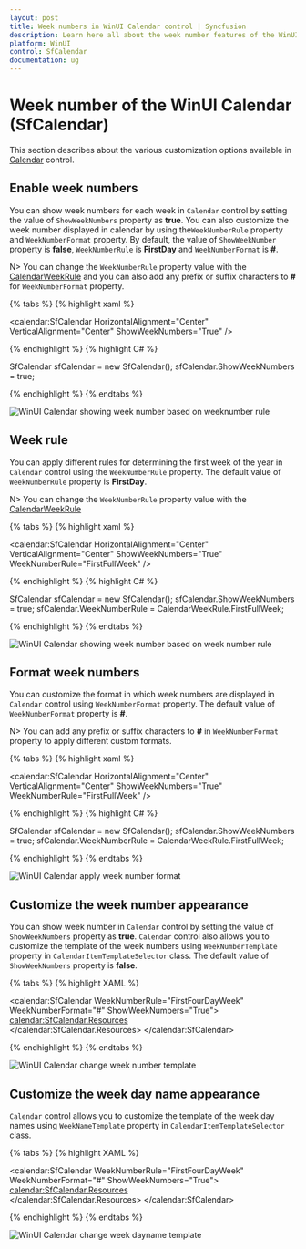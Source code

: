 ```yaml
---
layout: post
title: Week numbers in WinUI Calendar control | Syncfusion
description: Learn here all about the week number features of the WinUI Calendar (SfCalendar) control and much more.
platform: WinUI
control: SfCalendar
documentation: ug
---
```


# Week number of the WinUI Calendar (SfCalendar)

This section describes about the various customization options available in [Calendar](https://help.syncfusion.com/cr/winui/Syncfusion.UI.Xaml.Calendar.SfCalendar.html) control.

## Enable week numbers

You can show week numbers for each week in `Calendar` control by setting the value of `ShowWeekNumbers` property as **true**. You can also customize the week number displayed in calendar by using the`WeekNumberRule` property and `WeekNumberFormat` property. By default, the value of `ShowWeekNumber` property is **false**, `WeekNumberRule` is **FirstDay** and `WeekNumberFormat` is **#**.

N> You can change the `WeekNumberRule` property value with the [CalendarWeekRule](https://docs.microsoft.com/en-us/dotnet/api/system.globalization.calendarweekrule?view=net-5.0) and you can also add any prefix or suffix characters to **#** for `WeekNumberFormat` property.

{% tabs %}
{% highlight xaml %}

<calendar:SfCalendar HorizontalAlignment="Center" VerticalAlignment="Center"
                     ShowWeekNumbers="True"
                     />

{% endhighlight %}
{% highlight C# %}

SfCalendar sfCalendar = new SfCalendar();
sfCalendar.ShowWeekNumbers = true;

{% endhighlight %}
{% endtabs %}

![WinUI Calendar showing week number based on weeknumber rule](Week_Numbers_images/winui-calendar-show-weeknumbers.png)

## Week rule

You can apply different rules for determining the first week of the year in `Calendar` control using the `WeekNumberRule` property. The default value of `WeekNumberRule` property is **FirstDay**.

N> You can change the `WeekNumberRule` property value with the [CalendarWeekRule](https://docs.microsoft.com/en-us/dotnet/api/system.globalization.calendarweekrule?view=net-5.0) 

{% tabs %}
{% highlight xaml %}

<calendar:SfCalendar HorizontalAlignment="Center" VerticalAlignment="Center"
                     ShowWeekNumbers="True" WeekNumberRule="FirstFullWeek"
                     />

{% endhighlight %}
{% highlight C# %}

SfCalendar sfCalendar = new SfCalendar();
sfCalendar.ShowWeekNumbers = true;
sfCalendar.WeekNumberRule = CalendarWeekRule.FirstFullWeek;

{% endhighlight %}
{% endtabs %}

![WinUI Calendar showing week number based on week number rule](Week_Numbers_images/winui-calendar-week-numberrule.png)

## Format week numbers

You can customize the format in which week numbers are displayed in `Calendar` control using `WeekNumberFormat` property. The default value of `WeekNumberFormat` property is **#**.

N> You can add any prefix or suffix characters to **#** in `WeekNumberFormat` property to apply different custom formats.

{% tabs %}
{% highlight xaml %}

<calendar:SfCalendar HorizontalAlignment="Center" VerticalAlignment="Center"
                     ShowWeekNumbers="True" WeekNumberRule="FirstFullWeek"
                     />

{% endhighlight %}
{% highlight C# %}

SfCalendar sfCalendar = new SfCalendar();
sfCalendar.ShowWeekNumbers = true;
sfCalendar.WeekNumberRule = CalendarWeekRule.FirstFullWeek;

{% endhighlight %}
{% endtabs %}

![WinUI Calendar apply week number format](Week_Numbers_images/winui-calendar-weeknumber-format.png)

## Customize the week number appearance

You can show week number in `Calendar` control by setting the value of `ShowWeekNumbers` property  as **true**.
`Calendar` control also allows you to customize the template of the week numbers using `WeekNumberTemplate` property in `CalendarItemTemplateSelector` class. The default value of `ShowWeekNumbers` property is **false**.

{% tabs %}
{% highlight XAML %}

<calendar:SfCalendar WeekNumberRule="FirstFourDayWeek"
                     WeekNumberFormat="#"
                     ShowWeekNumbers="True">
    <calendar:SfCalendar.Resources>                
        <Style TargetType="calendar:CalendarItem">
            <Setter Property="ContentTemplateSelector">
                <Setter.Value>
                    <calendar:CalendarItemTemplateSelector>
                        <calendar:CalendarItemTemplateSelector.WeekNumberTemplate>
                            <DataTemplate>
                                <TextBlock Text="{Binding DisplayText}" FontWeight="Bold" Foreground="Red"/>
                            </DataTemplate>
                        </calendar:CalendarItemTemplateSelector.WeekNumberTemplate>
                    </calendar:CalendarItemTemplateSelector>
                </Setter.Value>
            </Setter>
        </Style>
    </calendar:SfCalendar.Resources>
</calendar:SfCalendar>

{% endhighlight %}
{% endtabs %}

![WinUI Calendar change week number template](UI-Customization_images/winui-calendar-weeknumbertemplate.png)

## Customize the week day name appearance

`Calendar` control allows you to customize the template of the week day names using `WeekNameTemplate` property in `CalendarItemTemplateSelector` class. 

{% tabs %}
{% highlight XAML %}

<calendar:SfCalendar WeekNumberRule="FirstFourDayWeek"
                     WeekNumberFormat="#"
                     ShowWeekNumbers="True">
    <calendar:SfCalendar.Resources>                
        <Style TargetType="calendar:CalendarItem">
            <Setter Property="ContentTemplateSelector">
                <Setter.Value>
                    <calendar:CalendarItemTemplateSelector>
                        <calendar:CalendarItemTemplateSelector.WeekNameTemplate>
                            <DataTemplate>
                                <TextBlock Text="{Binding DisplayText}" FontWeight="Bold" Foreground="Red"/>
                            </DataTemplate>
                        </calendar:CalendarItemTemplateSelector.WeekNumberTemplate>
                    </calendar:CalendarItemTemplateSelector>
                </Setter.Value>
            </Setter>
        </Style>
    </calendar:SfCalendar.Resources>
</calendar:SfCalendar>

{% endhighlight %}
{% endtabs %}

![WinUI Calendar change week dayname template](UI-Customization_images/winui-calendar-weeknametemplate.png)